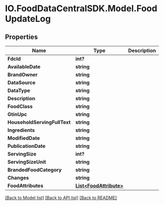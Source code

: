 # IO.FoodDataCentralSDK.Model.FoodUpdateLog
## Properties

Name | Type | Description | Notes
------------ | ------------- | ------------- | -------------
**FdcId** | **int?** |  | [optional] 
**AvailableDate** | **string** |  | [optional] 
**BrandOwner** | **string** |  | [optional] 
**DataSource** | **string** |  | [optional] 
**DataType** | **string** |  | [optional] 
**Description** | **string** |  | [optional] 
**FoodClass** | **string** |  | [optional] 
**GtinUpc** | **string** |  | [optional] 
**HouseholdServingFullText** | **string** |  | [optional] 
**Ingredients** | **string** |  | [optional] 
**ModifiedDate** | **string** |  | [optional] 
**PublicationDate** | **string** |  | [optional] 
**ServingSize** | **int?** |  | [optional] 
**ServingSizeUnit** | **string** |  | [optional] 
**BrandedFoodCategory** | **string** |  | [optional] 
**Changes** | **string** |  | [optional] 
**FoodAttributes** | [**List&lt;FoodAttribute&gt;**](FoodAttribute.md) |  | [optional] 

[[Back to Model list]](../README.md#documentation-for-models) [[Back to API list]](../README.md#documentation-for-api-endpoints) [[Back to README]](../README.md)

